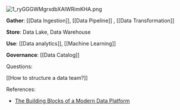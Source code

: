 ![1_ryGGGWMgrxdbXAlWRimKHA.png](1_ryGGGWMgrxdbXAlWRimKHA.png)

**Gather**: [[Data Ingestion]], [[Data Pipeline]] , [[Data Transformation]]

**Store**: Data Lake, Data Warehouse

**Use**: [[Data analytics]], [[Machine Learning]]

**Governance**: [[Data Catalog]]

Questions:

[[How to structure a data team?]]

References:

- [The Building Blocks of a Modern Data Platform](https://towardsdatascience.com/the-building-blocks-of-a-modern-data-platform-92e46061165)


